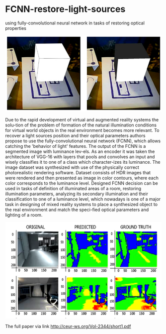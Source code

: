 # FCNN-restore-light-sources
using fully-convolutional neural network in tasks of restoring optical properties 

![ar](/images/ar.png)

Due to the rapid development of virtual and augmented reality systems the solu-tion of the problem of formation of the natural illumination conditions for virtual world objects in the real environment becomes more relevant. To recover a light sources position and their optical parameters authors propose to use the fully-convolutional neural network (FCNN), which allows catching the 'behavior of light' features. The output of the FCNN is a segmented image with luminance lev-els. As an encoder it was taken the architecture of VGG-16 with layers that pools and convolves an input and wisely classifies it to one of a class which character-izes its luminance. The image dataset was synthesized with use of the physically correct photorealistic rendering software. Dataset consists of HDR images that were rendered and then presented as image in color contours, where each color corresponds to the luminance level. Designed FCNN decision can be used in tasks of definition of illuminated areas of a room, restoring illumination parameters, analyzing its secondary illumination and their classification to one of a luminance level, which nowadays is one of a major task in designing of mixed reality systems to place a synthesized object to the real environment and match the speci-fied optical parameters and lighting of a room. 

![res](/images/res.png)

The full paper via link http://ceur-ws.org/Vol-2344/short1.pdf
